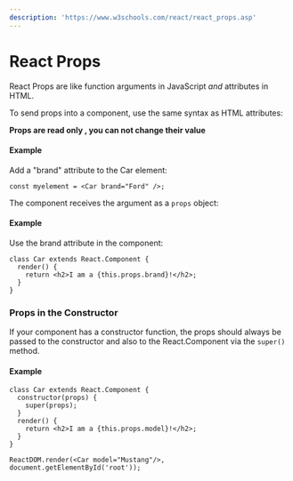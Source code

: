 ```yaml
---
description: 'https://www.w3schools.com/react/react_props.asp'
---
```


# React Props

React Props are like function arguments in JavaScript _and_ attributes in HTML.

To send props into a component, use the same syntax as HTML attributes:

**Props are read only , you can not change their value** 



#### Example

Add a "brand" attribute to the Car element:

```text
const myelement = <Car brand="Ford" />;
```

The component receives the argument as a `props` object:

#### Example

Use the brand attribute in the component:

```text
class Car extends React.Component {
  render() {
    return <h2>I am a {this.props.brand}!</h2>;
  }
}
```



### Props in the Constructor

If your component has a constructor function, the props should always be passed to the constructor and also to the React.Component via the `super()` method.

#### Example

```text
class Car extends React.Component {
  constructor(props) {
    super(props);
  }
  render() {
    return <h2>I am a {this.props.model}!</h2>;
  }
}

ReactDOM.render(<Car model="Mustang"/>, document.getElementById('root'));
```

